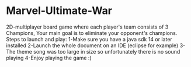 # Marvel-Ultimate-War
2D-multiplayer board game where each player's team consists of 3 Champions, Your main goal is to eliminate your opponent's champions.
Steps to launch and play:
1-Make sure you have a java sdk 14 or later installed
2-Launch the whole document on an IDE (eclipse for example)
3-The theme song was too large in size so unfortunately there is no sound playing
4-Enjoy playing the game :)
